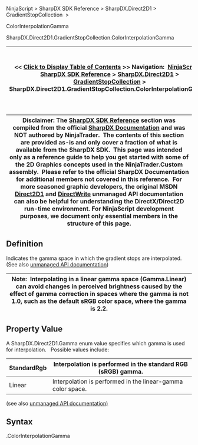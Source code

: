 ﻿
NinjaScript > SharpDX SDK Reference > SharpDX.Direct2D1 > GradientStopCollection  >   

ColorInterpolationGamma

SharpDX.Direct2D1.GradientStopCollection.ColorInterpolationGamma

| << [Click to Display Table of Contents](sharpdx_direct2d1_gradientstopcollection_colorinterpolationgamma.md) >> **Navigation:**     [NinjaScript](ninjascript-1.md) > [SharpDX SDK Reference](sharpdx_sdk_reference-1.md) > [SharpDX.Direct2D1](sharpdx_direct2d1-1.md) > [GradientStopCollection](sharpdx_direct2d1_gradientstopcollection-1.md) > SharpDX.Direct2D1.GradientStopCollection.ColorInterpolationGamma | [Previous page](sharpdx_direct2d1_gradientstopcollection-1.md) [Return to chapter overview](sharpdx_direct2d1_gradientstopcollection-1.md) [Next page](sharpdx_direct2d1_gradientstopcollection_extendmode-1.md) |
| --- | --- |

| Disclaimer: The [SharpDX SDK Reference](sharpdx_sdk_reference-1.md) section was compiled from the official [SharpDX Documentation](http://sharpdx.org/) and was NOT authored by NinjaTrader.  The contents of this section are provided as-is and only cover a fraction of what is available from the SharpDX SDK.  This page was intended only as a reference guide to help you get started with some of the 2D Graphics concepts used in the NinjaTrader.Custom assembly.  Please refer to the official SharpDX Documentation for additional members not covered in this reference.  For more seasoned graphic developers, the original MSDN [Direct2D1](https://msdn.microsoft.com/en-us/library/windows/desktop/dd370990.aspx) and [DirectWrite](https://msdn.microsoft.com/en-us/library/windows/desktop/dd368038.aspx) unmanaged API documentation can also be helpful for understanding the DirectX/Direct2D run-time environment. For NinjaScript development purposes, we document only essential members in the structure of this page. |
| --- |

## Definition
Indicates the gamma space in which the gradient stops are interpolated. 
(See also [unmanaged API documentation](https://msdn.microsoft.com/en-us/library/dd316786.aspx))
 

| Note:  Interpolating in a linear gamma space (Gamma.Linear) can avoid changes in perceived brightness caused by the effect of gamma correction in spaces where the gamma is not 1.0, such as the default sRGB color space, where the gamma is 2.2. |
| --- |

## Property Value
A SharpDX.Direct2D1.Gamma enum value specifies which gamma is used for interpolation.
 
Possible values include:

| StandardRgb | Interpolation is performed in the standard RGB (sRGB) gamma. |
| --- | --- |
| Linear | Interpolation is performed in the linear-gamma color space. |
(see also [unmanaged API documentation)](https://msdn.microsoft.com/en-us/library/dd368113.aspx)
 
## Syntax
<GradientStopCollection>.ColorInterpolationGamma

